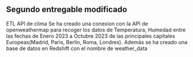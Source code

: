 ## Segundo entregable modificado
ETL API de clima
Se ha creado una conexion con la API de openweathermap para recoger los datos de Temperatura, Humedad entre las fechas de Enero 2023 a Octubre 2023 de las principales capitales Europeas(Madrid, Paris, Berlin, Roma, Londres). 
Además se ha creado una base de datos en Redshift con el nombre de weather_data

